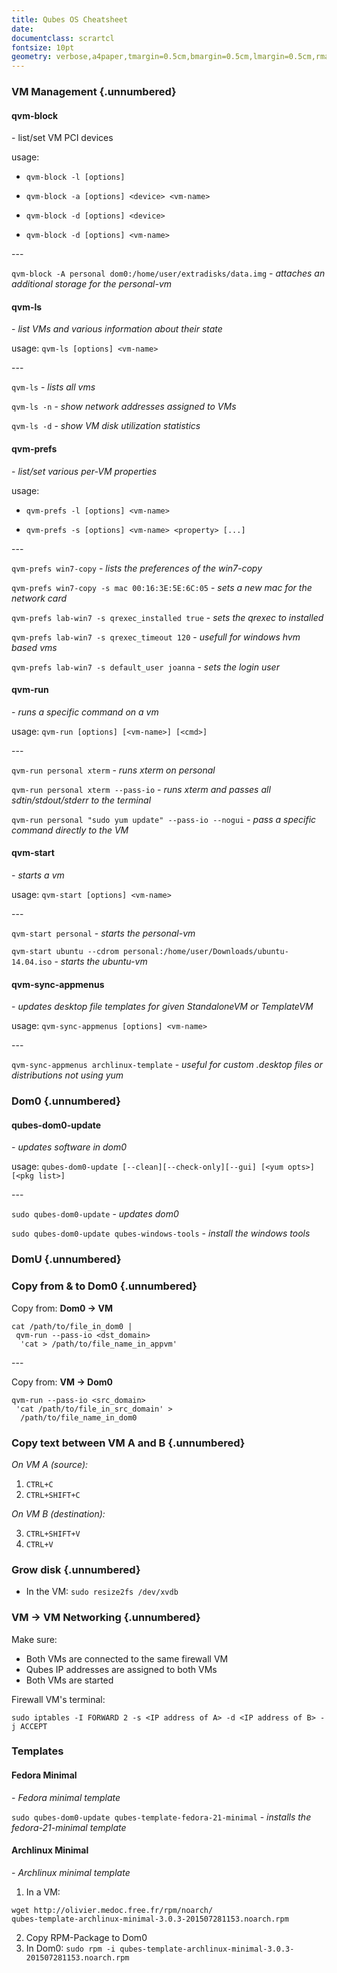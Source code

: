 ```yaml
---
title: Qubes OS Cheatsheet
date: 
documentclass: scrartcl
fontsize: 10pt
geometry: verbose,a4paper,tmargin=0.5cm,bmargin=0.5cm,lmargin=0.5cm,rmargin=0.5cm
---
```



### VM Management {.unnumbered}

#### qvm-block
\- list/set VM PCI devices

usage: 

* `qvm-block -l [options]`

* `qvm-block -a [options] <device> <vm-name>`

* `qvm-block -d [options] <device>`

* `qvm-block -d [options] <vm-name>`

\---

`qvm-block -A personal dom0:/home/user/extradisks/data.img` - *attaches an additional storage for the personal-vm*

#### qvm-ls
\- *list VMs and various information about their state*

usage: `qvm-ls [options] <vm-name>`

\--- 

`qvm-ls` - *lists all vms*

`qvm-ls -n` - *show network addresses assigned to VMs*

`qvm-ls -d` - *show VM disk utilization statistics*

#### qvm-prefs
\- *list/set various per-VM properties*

usage: 

* `qvm-prefs -l [options] <vm-name>`

* `qvm-prefs -s [options] <vm-name> <property> [...]`

\--- 

`qvm-prefs win7-copy` - *lists the preferences of the win7-copy*

`qvm-prefs win7-copy -s mac 00:16:3E:5E:6C:05` - *sets a new mac for the network card*

`qvm-prefs lab-win7 -s qrexec_installed true` - *sets the qrexec to installed*

`qvm-prefs lab-win7 -s qrexec_timeout 120` - *usefull for windows hvm based vms*

`qvm-prefs lab-win7 -s default_user joanna` - *sets the login user*

#### qvm-run 
\- *runs a specific command on a vm*

usage: `qvm-run [options] [<vm-name>] [<cmd>]`

\--- 

`qvm-run personal xterm` - *runs xterm on personal*

`qvm-run personal xterm --pass-io` - *runs xterm and passes all sdtin/stdout/stderr to the terminal*

`qvm-run personal "sudo yum update" --pass-io --nogui` - *pass a specific command directly to the VM*


#### qvm-start
\- *starts a vm*

usage: `qvm-start [options] <vm-name>`

\--- 

`qvm-start personal` - *starts the personal-vm*

`qvm-start ubuntu --cdrom personal:/home/user/Downloads/ubuntu-14.04.iso` - *starts the ubuntu-vm*

#### qvm-sync-appmenus
\- *updates desktop file templates for given StandaloneVM or TemplateVM*

usage: `qvm-sync-appmenus [options] <vm-name>`

\--- 

`qvm-sync-appmenus archlinux-template` - *useful for custom .desktop files or distributions not using yum*

### Dom0 {.unnumbered}
#### qubes-dom0-update
\- *updates software in dom0*

usage: `qubes-dom0-update [--clean][--check-only][--gui] [<yum opts>][<pkg list>]`

\--- 

`sudo qubes-dom0-update` - *updates dom0*

`sudo qubes-dom0-update qubes-windows-tools` - *install the windows tools*

### DomU {.unnumbered}

### Copy from & to Dom0 {.unnumbered}
Copy from: **Dom0 -> VM**
```
cat /path/to/file_in_dom0 | 
 qvm-run --pass-io <dst_domain> 
  'cat > /path/to/file_name_in_appvm'
```
\---

Copy from: **VM -> Dom0**
```
qvm-run --pass-io <src_domain> 
 'cat /path/to/file_in_src_domain' >
  /path/to/file_name_in_dom0
```

### Copy text between VM A and B {.unnumbered}

*On VM A (source):*

1. `CTRL+C`
2. `CTRL+SHIFT+C`

*On VM B (destination):*

3. `CTRL+SHIFT+V`
4. `CTRL+V`

### Grow disk {.unnumbered}

* In the VM: `sudo resize2fs /dev/xvdb`

### VM -> VM Networking {.unnumbered}
Make sure:

* Both VMs are connected to the same firewall VM
* Qubes IP addresses are assigned to both VMs
* Both VMs are started

Firewall VM's terminal:
```
sudo iptables -I FORWARD 2 -s <IP address of A> -d <IP address of B> -j ACCEPT
```

### Templates
#### Fedora Minimal
\- *Fedora minimal template*

`sudo qubes-dom0-update qubes-template-fedora-21-minimal` - *installs the fedora-21-minimal template*

#### Archlinux Minimal
\- *Archlinux minimal template*

1. In a VM: 
```
wget http://olivier.medoc.free.fr/rpm/noarch/
qubes-template-archlinux-minimal-3.0.3-201507281153.noarch.rpm
```
2. Copy RPM-Package to Dom0
3. In Dom0: `sudo rpm -i qubes-template-archlinux-minimal-3.0.3-201507281153.noarch.rpm`
